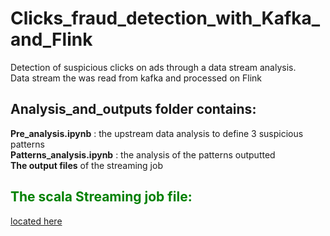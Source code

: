 # Clicks_fraud_detection_with_Kafka_and_Flink
Detection of suspicious clicks on ads through a data stream analysis.  
Data stream the was read from kafka and processed on Flink  

## Analysis_and_outputs folder contains: 
__Pre_analysis.ipynb__ : the upstream data analysis to define 3 suspicious patterns  
__Patterns_analysis.ipynb__ : the analysis of the patterns outputted  
__The output files__ of the streaming job  

## <font color='green'> The scala Streaming job file: </font>  
[located here](https://github.com/Nada-S/Clicks_fraud_detection_with_Kafka_and_Flink/blob/master/src/main/scala/org/apache/flink/StreamingJob.scala)
